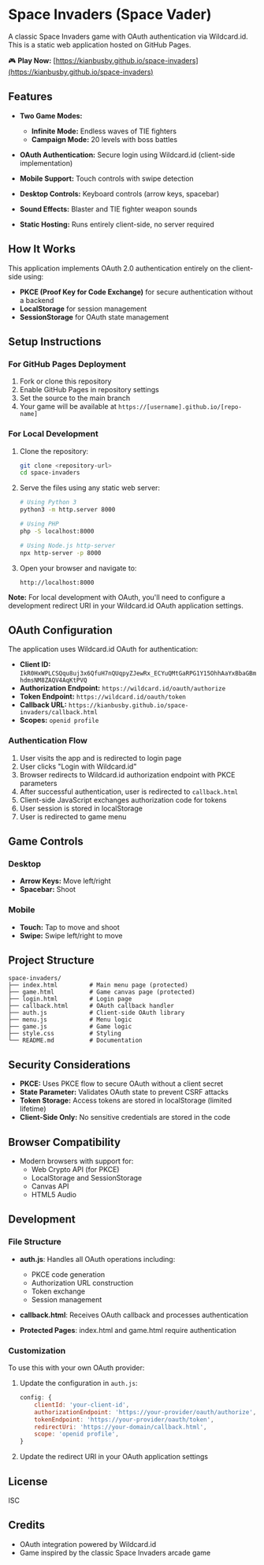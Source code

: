 # Space Invaders (Space Vader)

A classic Space Invaders game with OAuth authentication via Wildcard.id. This is a static web application hosted on GitHub Pages.

🎮 **Play Now:** [https://kianbusby.github.io/space-invaders](https://kianbusby.github.io/space-invaders)

## Features

- **Two Game Modes:**
  - **Infinite Mode:** Endless waves of TIE fighters
  - **Campaign Mode:** 20 levels with boss battles

- **OAuth Authentication:** Secure login using Wildcard.id (client-side implementation)
- **Mobile Support:** Touch controls with swipe detection
- **Desktop Controls:** Keyboard controls (arrow keys, spacebar)
- **Sound Effects:** Blaster and TIE fighter weapon sounds
- **Static Hosting:** Runs entirely client-side, no server required

## How It Works

This application implements OAuth 2.0 authentication entirely on the client-side using:
- **PKCE (Proof Key for Code Exchange)** for secure authentication without a backend
- **LocalStorage** for session management
- **SessionStorage** for OAuth state management

## Setup Instructions

### For GitHub Pages Deployment

1. Fork or clone this repository
2. Enable GitHub Pages in repository settings
3. Set the source to the main branch
4. Your game will be available at `https://[username].github.io/[repo-name]`

### For Local Development

1. Clone the repository:
   ```bash
   git clone <repository-url>
   cd space-invaders
   ```

2. Serve the files using any static web server:
   ```bash
   # Using Python 3
   python3 -m http.server 8000

   # Using PHP
   php -S localhost:8000

   # Using Node.js http-server
   npx http-server -p 8000
   ```

3. Open your browser and navigate to:
   ```
   http://localhost:8000
   ```

**Note:** For local development with OAuth, you'll need to configure a development redirect URI in your Wildcard.id OAuth application settings.

## OAuth Configuration

The application uses Wildcard.id OAuth for authentication:

- **Client ID:** `IkR0HxWPLCSQqu8uj3x6QfuH7nQUqpyZJewRx_ECYuQMtGaRPG1Y15OhhAaYxBbaGBmhdmsNM8ZAQV4AqKtPVQ`
- **Authorization Endpoint:** `https://wildcard.id/oauth/authorize`
- **Token Endpoint:** `https://wildcard.id/oauth/token`
- **Callback URL:** `https://kianbusby.github.io/space-invaders/callback.html`
- **Scopes:** `openid profile`

### Authentication Flow

1. User visits the app and is redirected to login page
2. User clicks "Login with Wildcard.id"
3. Browser redirects to Wildcard.id authorization endpoint with PKCE parameters
4. After successful authentication, user is redirected to `callback.html`
5. Client-side JavaScript exchanges authorization code for tokens
6. User session is stored in localStorage
7. User is redirected to game menu

## Game Controls

### Desktop
- **Arrow Keys:** Move left/right
- **Spacebar:** Shoot

### Mobile
- **Touch:** Tap to move and shoot
- **Swipe:** Swipe left/right to move

## Project Structure

```
space-invaders/
├── index.html         # Main menu page (protected)
├── game.html          # Game canvas page (protected)
├── login.html         # Login page
├── callback.html      # OAuth callback handler
├── auth.js            # Client-side OAuth library
├── menu.js            # Menu logic
├── game.js            # Game logic
├── style.css          # Styling
└── README.md          # Documentation
```

## Security Considerations

- **PKCE:** Uses PKCE flow to secure OAuth without a client secret
- **State Parameter:** Validates OAuth state to prevent CSRF attacks
- **Token Storage:** Access tokens are stored in localStorage (limited lifetime)
- **Client-Side Only:** No sensitive credentials are stored in the code

## Browser Compatibility

- Modern browsers with support for:
  - Web Crypto API (for PKCE)
  - LocalStorage and SessionStorage
  - Canvas API
  - HTML5 Audio

## Development

### File Structure

- **auth.js**: Handles all OAuth operations including:
  - PKCE code generation
  - Authorization URL construction
  - Token exchange
  - Session management

- **callback.html**: Receives OAuth callback and processes authentication

- **Protected Pages**: index.html and game.html require authentication

### Customization

To use this with your own OAuth provider:

1. Update the configuration in `auth.js`:
   ```javascript
   config: {
       clientId: 'your-client-id',
       authorizationEndpoint: 'https://your-provider/oauth/authorize',
       tokenEndpoint: 'https://your-provider/oauth/token',
       redirectUri: 'https://your-domain/callback.html',
       scope: 'openid profile',
   }
   ```

2. Update the redirect URI in your OAuth application settings

## License

ISC

## Credits

- OAuth integration powered by Wildcard.id
- Game inspired by the classic Space Invaders arcade game
